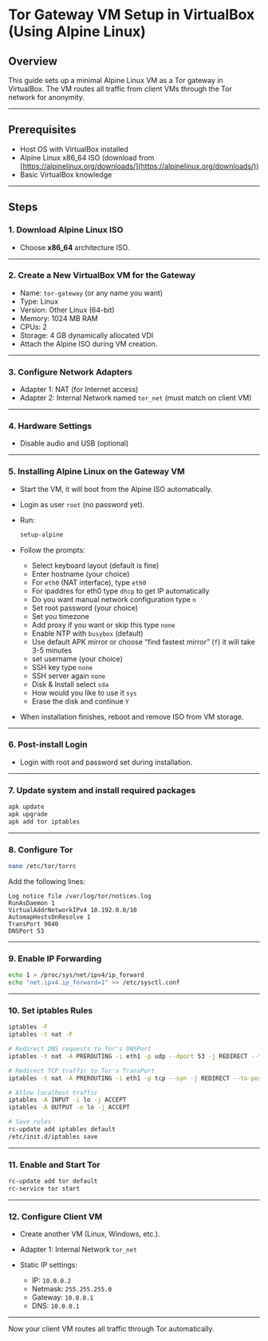 # Tor Gateway VM Setup in VirtualBox (Using Alpine Linux)

## Overview

This guide sets up a minimal Alpine Linux VM as a Tor gateway in VirtualBox. The VM routes all traffic from client VMs through the Tor network for anonymity.

---

## Prerequisites

* Host OS with VirtualBox installed
* Alpine Linux x86\_64 ISO (download from [https://alpinelinux.org/downloads/](https://alpinelinux.org/downloads/))
* Basic VirtualBox knowledge

---

## Steps

### 1. Download Alpine Linux ISO

* Choose **x86\_64** architecture ISO.

---

### 2. Create a New VirtualBox VM for the Gateway

* Name: `tor-gateway` (or any name you want)
* Type: Linux
* Version: Other Linux (64-bit)
* Memory: 1024 MB RAM
* CPUs: 2
* Storage: 4 GB dynamically allocated VDI 
* Attach the Alpine ISO during VM creation.

---

### 3. Configure Network Adapters

* Adapter 1: NAT (for Internet access)
* Adapter 2: Internal Network named `tor_net` (must match on client VM)

---

### 4. Hardware Settings

* Disable audio and USB (optional)

---

### 5. Installing Alpine Linux on the Gateway VM

* Start the VM, it will boot from the Alpine ISO automatically.
* Login as user `root` (no password yet).
* Run:

  ```bash
  setup-alpine
  ```
* Follow the prompts:

  
  * Select keyboard layout (default is fine)
  * Enter hostname (your choice)
  * For `eth0` (NAT interface), type `eth0` 
  * For ipaddres for eth0 type `dhcp` to get IP automatically
  * Do you want manual network configuration type `n` 
  * Set root password (your choice)
  * Set you timezone 
  * Add proxy if you want or skip this type `none` 
  * Enable NTP with `busybox` (default)
  * Use default APK mirror or choose “find fastest mirror” (`f`) it will take 3-5  minutes
  * set username (your choice)
  * SSH key type `none`
  * SSH server again `none`
  * Disk & Install select `sda`
  * How would you like to use it `sys`
  * Erase the disk and continue `Y`
 
* When installation finishes, reboot and remove ISO from VM storage.

---

### 6. Post-install Login

* Login with root and password set during installation.

---

### 7. Update system and install required packages

```bash
apk update
apk upgrade
apk add tor iptables
```

---

### 8. Configure Tor

```bash
nano /etc/tor/torrc
```

Add the following lines:

```
Log notice file /var/log/tor/notices.log
RunAsDaemon 1
VirtualAddrNetworkIPv4 10.192.0.0/10
AutomapHostsOnResolve 1
TransPort 9040
DNSPort 53
```

---

### 9. Enable IP Forwarding

```bash
echo 1 > /proc/sys/net/ipv4/ip_forward
echo "net.ipv4.ip_forward=1" >> /etc/sysctl.conf
```

---

### 10. Set iptables Rules

```bash
iptables -F
iptables -t nat -F

# Redirect DNS requests to Tor's DNSPort
iptables -t nat -A PREROUTING -i eth1 -p udp --dport 53 -j REDIRECT --to-ports 53

# Redirect TCP traffic to Tor's TransPort
iptables -t nat -A PREROUTING -i eth1 -p tcp --syn -j REDIRECT --to-ports 9040

# Allow localhost traffic
iptables -A INPUT -i lo -j ACCEPT
iptables -A OUTPUT -o lo -j ACCEPT

# Save rules
rc-update add iptables default
/etc/init.d/iptables save
```

---

### 11. Enable and Start Tor

```bash
rc-update add tor default
rc-service tor start
```

---

### 12. Configure Client VM

* Create another VM (Linux, Windows, etc.).
* Adapter 1: Internal Network `tor_net`
* Static IP settings:

  * IP: `10.0.0.2`
  * Netmask: `255.255.255.0`
  * Gateway: `10.0.0.1`
  * DNS: `10.0.0.1`

---

Now your client VM routes all traffic through Tor automatically.
